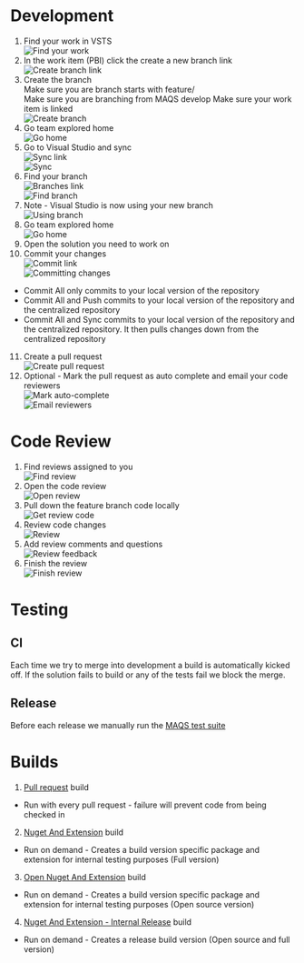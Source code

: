 # Development
1. Find your work in VSTS  
![Find your work](ReadMeScreenshots/FindWork.PNG)
2. In the work item (PBI) click the create a new branch link  
![Create branch link](ReadMeScreenshots/CreateBranchLink.PNG)  
3. Create the branch  
	Make sure you are branch starts with feature/  
	Make sure you are branching from MAQS develop 
	Make sure your work item is linked  
![Create branch](ReadMeScreenshots/CreateBranch.PNG)  
4. Go team explored home  
![Go home](ReadMeScreenshots/GoHome.PNG)  
5. Go to Visual Studio and sync  
![Sync link](ReadMeScreenshots/SyncLink.PNG)  
![Sync](ReadMeScreenshots/SyncPull.PNG)
6. Find your branch  
![Branches link](ReadMeScreenshots/BranchesLink.PNG)  
![Find branch](ReadMeScreenshots/FindYourBranch.PNG)
7. Note - Visual Studio is now using your new branch  
![Using branch](ReadMeScreenshots/UsingBranch.PNG)
8. Go team explored home  
![Go home](ReadMeScreenshots/GoHome.PNG)
9. Open the solution you need to work on  
10. Commit your changes  
![Commit link](ReadMeScreenshots/CommitLink.PNG)    
![Committing changes](ReadMeScreenshots/CommitChanges.PNG)  
 * Commit All only commits to your local version of the repository
 * Commit All and Push commits to your local version of the repository and the centralized repository
 * Commit All and Sync commits to your local version of the repository and the centralized repository.  It then pulls changes down from the centralized repository  
11. Create a pull request  
![Create pull request](ReadMeScreenshots/CreateNewPullRequest.PNG)    
12. Optional - Mark the pull request as auto complete and email your code reviewers  
![Mark auto-complete](ReadMeScreenshots/AutoComplete.PNG)    
![Email reviewers](ReadMeScreenshots/EmailReviewers.PNG)    

# Code Review
1. Find reviews assigned to you  
![Find review](ReadMeScreenshots/FindCodeReviewAssignedToMe.PNG)   
2. Open the code review  
![Open review](ReadMeScreenshots/OpenTheCodeReview.PNG)   
3. Pull down the feature branch code locally  
![Get review code](ReadMeScreenshots/GetCodeReviewCode.PNG)   
4. Review code changes  
![Review](ReadMeScreenshots/ReviewCodeChanges.PNG)   
5. Add review comments and questions  
![Review feedback](ReadMeScreenshots/AddReviewCommentsAndDisucssion.PNG)  
5. Finish the review  
![Finish review](ReadMeScreenshots/FinishReview.PNG)  

# Testing
## CI
Each time we try to  merge into development a build is automatically kicked off.
If the solution fails to build or any of the tests fail we block the merge.
## Release
Before each release we manually run the [MAQS test suite](https://magenic.visualstudio.com/MaqsFramework/_testManagement?planId=2159&suiteId=2160&_a=tests)

# Builds
1. [Pull request](https://magenic.visualstudio.com/MaqsFramework/_build/index?context=Mine&path=%5C&definitionId=51&_a=completed) build  
 * Run with every pull request - failure will prevent code from being checked in
2. [Nuget And Extension](https://magenic.visualstudio.com/MaqsFramework/_build/index?context=Mine&path=%5C&definitionId=54&_a=completed) build  
 * Run on demand - Creates  a build version specific package and extension for internal testing purposes (Full version)
3. [Open Nuget And Extension](https://magenic.visualstudio.com/MaqsFramework/_build/index?context=Mine&path=%5C&definitionId=55&_a=completed) build  
 * Run on demand - Creates a build version specific package and extension for internal testing purposes (Open source version)
4. [Nuget And Extension - Internal Release](https://magenic.visualstudio.com/MaqsFramework/_build/index?context=Mine&path=%5C&definitionId=56&_a=completed) build  
 * Run on demand - Creates a release build version (Open source and full version) 